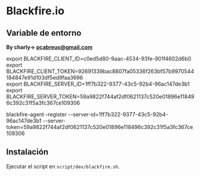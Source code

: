 Blackfire.io
================

Variable de entorno
-------------------

**By charly-> pcabreus@gmail.com**

export BLACKFIRE_CLIENT_ID=c0ed5d80-9aac-4534-93fe-901f4602d6b0  
export BLACKFIRE_CLIENT_TOKEN=92691339bac8807fa05336f263bf57b9970544184847e91d103df5ed9faa3696  
export BLACKFIRE_SERVER_ID=1ff7b322-9377-43c5-92b4-96ac147de3b1  
export BLACKFIRE_SERVER_TOKEN=59a9822f744af2df0621137c520e01896e118496c392c31f5a3fc367ce109306  

blackfire-agent -register --server-id=1ff7b322-9377-43c5-92b4-96ac147de3b1 --server-token=59a9822f744af2df0621137c520e01896e118496c392c31f5a3fc367ce109306

Instalación
-----------

Ejecutar el script en `script/dev/blackfire.sh`.
